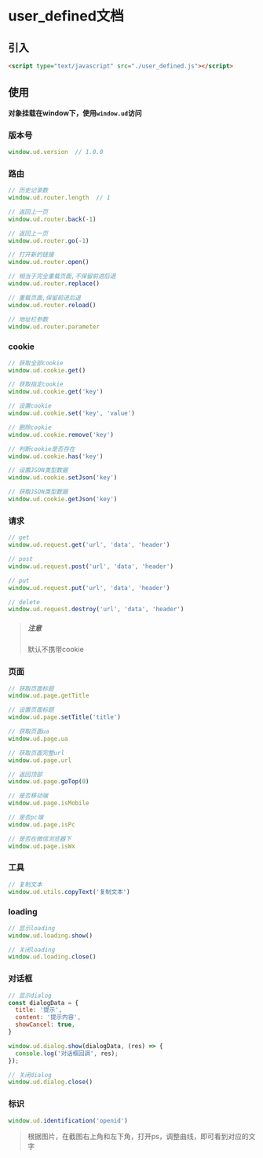 # user_defined文档



## 引入

```html
<script type="text/javascript" src="./user_defined.js"></script>
```



## 使用

**对象挂载在window下，使用`window.ud`访问**

### 版本号

```js
window.ud.version  // 1.0.0
```



### 路由

```js
// 历史记录数
window.ud.router.length  // 1

// 返回上一页
window.ud.router.back(-1)

// 返回上一页
window.ud.router.go(-1)

// 打开新的链接
window.ud.router.open()

// 相当于完全重载页面,不保留前进后退
window.ud.router.replace()

// 重载页面,保留前进后退
window.ud.router.reload()

// 地址栏参数
window.ud.router.parameter
```



### cookie

```js
// 获取全部cookie
window.ud.cookie.get()

// 获取指定cookie
window.ud.cookie.get('key')

// 设置cookie
window.ud.cookie.set('key', 'value')

// 删除cookie
window.ud.cookie.remove('key')

// 判断cookie是否存在
window.ud.cookie.has('key')

// 设置JSON类型数据
window.ud.cookie.setJson('key')

// 获取JSON类型数据
window.ud.cookie.getJson('key')
```



### 请求

```js
// get
window.ud.request.get('url', 'data', 'header')

// post
window.ud.request.post('url', 'data', 'header')

// put
window.ud.request.put('url', 'data', 'header')

// delete
window.ud.request.destroy('url', 'data', 'header')
```

> ##### 注意
>
> 默认不携带cookie



### 页面

```js
// 获取页面标题
window.ud.page.getTitle

// 设置页面标题
window.ud.page.setTitle('title')

// 获取页面ua
window.ud.page.ua

// 获取页面完整url
window.ud.page.url

// 返回顶部
window.ud.page.goTop(0)

// 是否移动端
window.ud.page.isMobile

// 是否pc端
window.ud.page.isPc

// 是否在微信浏览器下
window.ud.page.isWx
```



### 工具

```js
// 复制文本
window.ud.utils.copyText('复制文本')
```



### loading

```js
// 显示loading
window.ud.loading.show()

// 关闭loading
window.ud.loading.close()
```



### 对话框

```js
// 显示dialog
const dialogData = {
  title: '提示',
  content: '提示内容',
  showCancel: true,
}

window.ud.dialog.show(dialogData, (res) => {
  console.log('对话框回调', res);
});

// 关闭dialog
window.ud.dialog.close()
```



### 标识

```js
window.ud.identification('openid')
```

> 根据图片，在截图右上角和左下角，打开ps，调整曲线，即可看到对应的文字
